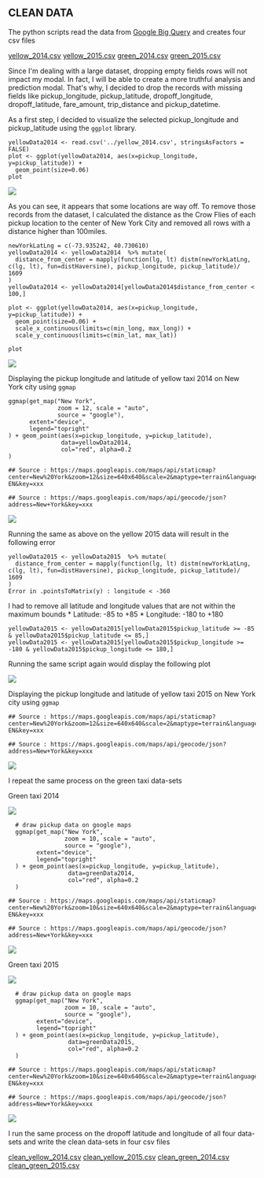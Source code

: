 CLEAN DATA
----------

The python scripts read the data from [Google Big
Query](https://bigquery.cloud.google.com) and creates four csv files

[yellow\_2014.csv](https://github.com/celinakhalife/capstoneProject/blob/master/yellow_2014.csv)
[yellow\_2015.csv](https://github.com/celinakhalife/capstoneProject/blob/master/yellow_2015.csv)
[green\_2014.csv](https://github.com/celinakhalife/capstoneProject/blob/master/green_2014.csv)
[green\_2015.csv](https://github.com/celinakhalife/capstoneProject/blob/master/green_2015.csv)

Since I'm dealing with a large dataset, dropping empty fields rows will
not impact my modal. In fact, I will be able to create a more truthful
analysis and prediction modal. That's why, I decided to drop the records
with missing fields like pickup\_longitude, pickup\_latitude,
dropoff\_longitude, dropoff\_latitude, fare\_amount, trip\_distance and
pickup\_datetime.

As a first step, I decided to visualize the selected pickup\_longitude
and pickup\_latitude using the `ggplot` library.

    yellowData2014 <- read.csv('../yellow_2014.csv', stringsAsFactors = FALSE)
    plot <- ggplot(yellowData2014, aes(x=pickup_longitude, y=pickup_latitude)) +
      geom_point(size=0.06)
    plot

![](README_files/figure-markdown_strict/unnamed-chunk-1-1.png)

As you can see, it appears that some locations are way off. To remove
those records from the dataset, I calculated the distance as the Crow
Flies of each pickup location to the center of New York City and removed
all rows with a distance higher than 100miles.

    newYorkLatLng = c(-73.935242, 40.730610)
    yellowData2014 <- yellowData2014  %>% mutate(
      distance_from_center = mapply(function(lg, lt) distm(newYorkLatLng, c(lg, lt), fun=distHaversine), pickup_longitude, pickup_latitude)/ 1609
    )
    yellowData2014 <- yellowData2014[yellowData2014$distance_from_center < 100,]

    plot <- ggplot(yellowData2014, aes(x=pickup_longitude, y=pickup_latitude)) +
      geom_point(size=0.06) +
      scale_x_continuous(limits=c(min_long, max_long)) +
      scale_y_continuous(limits=c(min_lat, max_lat)) 

    plot

![](README_files/figure-markdown_strict/unnamed-chunk-4-1.png)

Displaying the pickup longitude and latitude of yellow taxi 2014 on New
York city using `ggmap`

    ggmap(get_map("New York",
                  zoom = 12, scale = "auto",
                  source = "google"),
          extent="device",
          legend="topright"
    ) + geom_point(aes(x=pickup_longitude, y=pickup_latitude), 
                   data=yellowData2014, 
                   col="red", alpha=0.2
    )

    ## Source : https://maps.googleapis.com/maps/api/staticmap?center=New%20York&zoom=12&size=640x640&scale=2&maptype=terrain&language=en-EN&key=xxx

    ## Source : https://maps.googleapis.com/maps/api/geocode/json?address=New+York&key=xxx

![](README_files/figure-markdown_strict/unnamed-chunk-5-1.png)

Running the same as above on the yellow 2015 data will result in the
following error

    yellowData2015 <- yellowData2015  %>% mutate(
      distance_from_center = mapply(function(lg, lt) distm(newYorkLatLng, c(lg, lt), fun=distHaversine), pickup_longitude, pickup_latitude)/ 1609
    )
    Error in .pointsToMatrix(y) : longitude < -360

I had to remove all latitude and longitude values that are not within
the maximum bounds \* Latitude: -85 to +85 \* Longitude: -180 to +180

    yellowData2015 <- yellowData2015[yellowData2015$pickup_latitude >= -85 & yellowData2015$pickup_latitude <= 85,]
    yellowData2015 <- yellowData2015[yellowData2015$pickup_longitude >= -180 & yellowData2015$pickup_longitude <= 180,]

Running the same script again would display the following plot

![](README_files/figure-markdown_strict/unnamed-chunk-8-1.png)

Displaying the pickup longitude and latitude of yellow taxi 2015 on New
York city using `ggmap`

    ## Source : https://maps.googleapis.com/maps/api/staticmap?center=New%20York&zoom=12&size=640x640&scale=2&maptype=terrain&language=en-EN&key=xxx

    ## Source : https://maps.googleapis.com/maps/api/geocode/json?address=New+York&key=xxx

![](README_files/figure-markdown_strict/unnamed-chunk-9-1.png)

I repeat the same process on the green taxi data-sets

Green taxi 2014

![](README_files/figure-markdown_strict/unnamed-chunk-10-1.png)

      # draw pickup data on google maps
      ggmap(get_map("New York",
                    zoom = 10, scale = "auto",
                    source = "google"),
            extent="device",
            legend="topright"
      ) + geom_point(aes(x=pickup_longitude, y=pickup_latitude), 
                     data=greenData2014, 
                     col="red", alpha=0.2
      ) 

    ## Source : https://maps.googleapis.com/maps/api/staticmap?center=New%20York&zoom=10&size=640x640&scale=2&maptype=terrain&language=en-EN&key=xxx

    ## Source : https://maps.googleapis.com/maps/api/geocode/json?address=New+York&key=xxx

![](README_files/figure-markdown_strict/unnamed-chunk-11-1.png)

Green taxi 2015

![](README_files/figure-markdown_strict/unnamed-chunk-12-1.png)

      # draw pickup data on google maps
      ggmap(get_map("New York",
                    zoom = 10, scale = "auto",
                    source = "google"),
            extent="device",
            legend="topright"
      ) + geom_point(aes(x=pickup_longitude, y=pickup_latitude), 
                     data=greenData2015, 
                     col="red", alpha=0.2
      )

    ## Source : https://maps.googleapis.com/maps/api/staticmap?center=New%20York&zoom=10&size=640x640&scale=2&maptype=terrain&language=en-EN&key=xxx

    ## Source : https://maps.googleapis.com/maps/api/geocode/json?address=New+York&key=xxx

![](README_files/figure-markdown_strict/unnamed-chunk-13-1.png)


I run the same process on the dropoff latitude and longitude of all four data-sets and write the clean data-sets in four csv files


[clean\_yellow\_2014.csv](https://github.com/celinakhalife/capstoneProject/blob/master/clean_yellow_2014.csv)
[clean\_yellow\_2015.csv](https://github.com/celinakhalife/capstoneProject/blob/master/clean_yellow_2015.csv)
[clean\_green\_2014.csv](https://github.com/celinakhalife/capstoneProject/blob/master/clean_green_2014.csv)
[clean\_green\_2015.csv](https://github.com/celinakhalife/capstoneProject/blob/master/clean_green_2015.csv)
